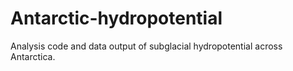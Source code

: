 # Antarctic-hydropotential
Analysis code and data output of subglacial hydropotential across Antarctica.
